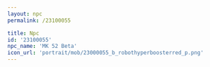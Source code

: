 ```yaml
---
layout: npc
permalink: /23100055

title: Npc
id: '23100055'
npc_name: 'MK 52 Beta'
icon_url: 'portrait/mob/23000055_b_robothyperboosterred_p.png'
---
```

